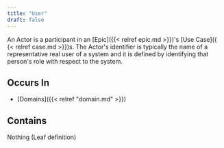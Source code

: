 ```yaml
---
title: "User"
draft: false
---
```


An Actor is a participant in an [Epic]({{< relref epic.md >}})'s [Use Case]({
{< relref case.md >}})s. The Actor's 
identifier is typically the name of a representative real user of a system 
and it is defined by identifying that person's role with respect to the system.

## Occurs In
* [Domains]({{< relref "domain.md" >}})

## Contains
Nothing (Leaf definition)

